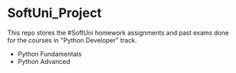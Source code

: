 # SoftUni_Project

This repo stores the #SoftUni homework assignments and past exams done for the courses in "Python Developer" track.

* Python Fundamentals
* Python Advanced
